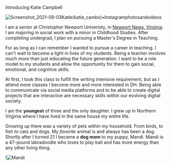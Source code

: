 Introducing Katie Campbell

![Screenshot_2021-09-03Katie(katie_cambs)•Instagramphotosandvideos](https://user-images.githubusercontent.com/89557769/132072612-cf32133e-d455-4a6b-9bd1-66b5abf7f8f7.png)

I am a senior at Christopher Newport Univeristy, in [Newport News, Virginia](https://www.newport-news.org/). I am majoring in social work with a minor in Childhood Studies. After completing undergrad, I plan on pursuing a Master's Degree in Teaching.

For as long as I can remember I wanted to pursue a career in teaching. I can't wait to become a light in lives of my students. Being a teacher involves much more than just educating the future generation. I want to be a role model to my students and allow the opportunity for them to gain social, emotional, and cognitive skills.

At first, I took this class to fulfill the writing intensive requirement, but as I attend more classes I become more and more interested in DH. Being able to communicate via social media platforms and to be able to create digital projects that are interactive are necessary skills within our evolving digital society.


I am the **youngest** of three and the only daughter. I grew up in Northern Virginia where I have lived in the same house my entire life. 

Growing up there was a variety of pets within my household. From birds, to fish to cats and dogs. My _favorite_ animal is and always has been a dog. Shortly after I turned 21 I became a **dog mom** to my puppy, Mandi. Mandi is a 47-pound labradoodle who loves to play ball and has more energy than any other living thing. 

!![Mandi](https://user-images.githubusercontent.com/89557769/132078456-d11cfad8-a387-4f81-8623-ad137e19c2a8.jpg)

